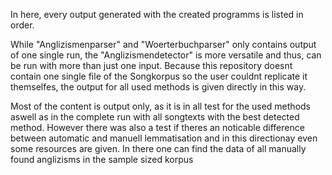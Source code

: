In here, every output generated with the created programms is listed in order.

While "Anglizismenparser" and "Woerterbuchparser" only contains output of one single run, the "Anglizismendetector" is more versatile
and thus, can be run with more than just one input. Because this repository doesnt contain one single file of the Songkorpus so the user couldnt replicate it themselfes, the output for all used methods is given directly in this way. 

Most of the content is output only, as it is in all test for the used methods aswell as in the complete run with all songtexts with the best detected method.
However there was also a test if theres an noticable difference between automatic and manuell lemmatisation and in this directionay even some resources are given. In there one can find the data of all manually found anglizisms in the sample sized korpus
